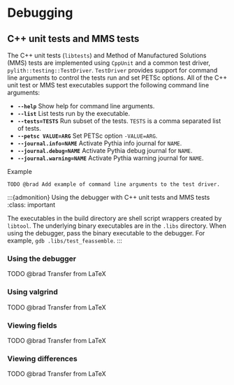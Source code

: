 # Debugging

## C++ unit tests and MMS tests

The C++ unit tests (`libtests`) and Method of Manufactured Solutions (MMS) tests are implemented using `CppUnit` and a common test driver, `pylith::testing::TestDriver`. `TestDriver` provides support for command line arguments to control the tests run and set PETSc options. All of the C++ unit test or MMS test executables support the following command line arguments:

* **`--help`** Show help for command line arguments.
* **`--list`** List tests run by the executable.
* **`--tests=TESTS`** Run subset of the tests. `TESTS` is a comma separated list of tests.
* **`--petsc VALUE=ARG`** Set PETSc option `-VALUE=ARG`.
* **`--journal.info=NAME`** Activate Pythia info journal for `NAME`.
* **`--journal.debug=NAME`** Activate Pythia debug journal for `NAME`.
* **`--journal.warning=NAME`** Activate Pythia warning journal for `NAME`.

Example
```
TODO @brad Add example of command line arguments to the test driver.
```

:::{admonition} Using the debugger with C++ unit tests and MMS tests
:class: important

The executables in the build directory are shell script wrappers created by `libtool`. The underlying binary executables are in the `.libs` directory. When using the debugger, pass the binary executable to the debugger. For example, `gdb .libs/test_feassemble`.
:::

### Using the debugger

TODO @brad Transfer from LaTeX
### Using valgrind

TODO @brad Transfer from LaTeX

### Viewing fields

TODO @brad Transfer from LaTeX

### Viewing differences

TODO @brad Transfer from LaTeX
